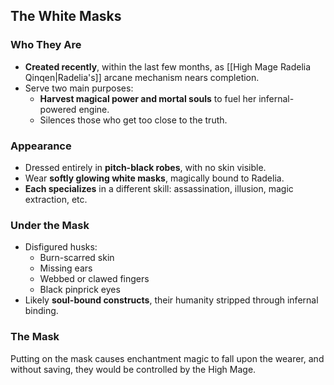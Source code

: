 ## The White Masks

### Who They Are
- **Created recently**, within the last few months, as [[High Mage Radelia Qinqen|Radelia's]] arcane mechanism nears completion.
- Serve two main purposes:
  - **Harvest magical power and mortal souls** to fuel her infernal-powered engine.
  - Silences those who get too close to the truth.

### Appearance
- Dressed entirely in **pitch-black robes**, with no skin visible.
- Wear **softly glowing white masks**, magically bound to Radelia.
- **Each specializes** in a different skill: assassination, illusion, magic extraction, etc.

### Under the Mask
- Disfigured husks:
  - Burn-scarred skin
  - Missing ears
  - Webbed or clawed fingers
  - Black pinprick eyes
- Likely **soul-bound constructs**, their humanity stripped through infernal binding.
### The Mask
Putting on the mask causes enchantment magic to fall upon the wearer, and without saving, they would be controlled by the High Mage.